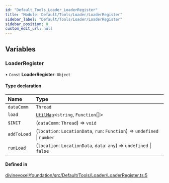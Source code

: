 ```yaml
---
id: "Default_Tools_Loader_LoaderRegister"
title: "Module: Default/Tools/Loader/LoaderRegister"
sidebar_label: "Default/Tools/Loader/LoaderRegister"
sidebar_position: 0
custom_edit_url: null
---
```


## Variables

### LoaderRegister

• `Const` **LoaderRegister**: `Object`

#### Type declaration

| Name | Type |
| :------ | :------ |
| `dataComm` | `Thread` |
| `load` | [`UtilMap`](../classes/Util_UtilMap.UtilMap.md)\<`string`, `Function`[]\> |
| `$INIT` | (`dataComm`: `Thread`) => `void` |
| `addToLoad` | (`location`: `LocationData`, `run`: `Function`) => `undefined` \| `number` |
| `runLoad` | (`location`: `LocationData`, `data`: `any`) => `undefined` \| ``false`` |

#### Defined in

[divinevoxel/foundation/src/Default/Tools/Loader/LoaderRegister.ts:5](https://github.com/lucasdamianjohnson/DivineVoxelEngine/blob/596fa7391478620ed460dfb4856ff0a763b91c49/divinevoxel/foundation/src/Default/Tools/Loader/LoaderRegister.ts#L5)

